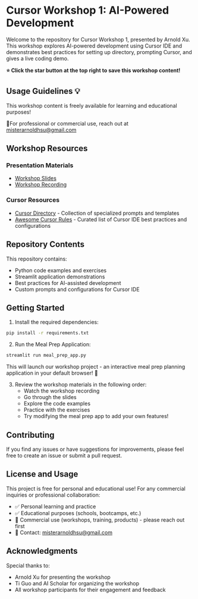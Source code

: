 # Cursor Workshop 1: AI-Powered Development

Welcome to the repository for Cursor Workshop 1, presented by Arnold Xu. This workshop explores AI-powered development using Cursor IDE and demonstrates best practices for setting up directory, prompting Cursor, and gives a live coding demo.

**⭐ Click the star button at the top right to save this workshop content!** 

## Usage Guidelines 💡

This workshop content is freely available for learning and educational purposes!

📧For professional or commercial use, 
 reach out at misterarnoldhsu@gmail.com

## Workshop Resources


### Presentation Materials
- [Workshop Slides](https://docs.google.com/presentation/d/1xILwL7rtTGqJGOfovep4XNDRC0AsN6Lo/edit?usp=sharing&ouid=113311537233107421982&rtpof=true&sd=true)
- [Workshop Recording](https://share.descript.com/view/tq33v0eZxcG)

### Cursor Resources
- [Cursor Directory](https://cursor.directory/) - Collection of specialized prompts and templates
- [Awesome Cursor Rules](https://github.com/PatrickJS/awesome-cursorrules) - Curated list of Cursor IDE best practices and configurations


## Repository Contents

This repository contains:
- Python code examples and exercises
- Streamlit application demonstrations
- Best practices for AI-assisted development
- Custom prompts and configurations for Cursor IDE

## Getting Started

1. Install the required dependencies:
```bash
pip install -r requirements.txt
```

2. Run the Meal Prep Application:
```bash
streamlit run meal_prep_app.py
```
This will launch our workshop project - an interactive meal prep planning application in your default browser! 🚀

3. Review the workshop materials in the following order:
   - Watch the workshop recording
   - Go through the slides
   - Explore the code examples
   - Practice with the exercises
   - Try modifying the meal prep app to add your own features!

## Contributing

If you find any issues or have suggestions for improvements, please feel free to create an issue or submit a pull request.

## License and Usage

This project is free for personal and educational use! For any commercial inquiries or professional collaboration:

- ✅ Personal learning and practice
- ✅ Educational purposes (schools, bootcamps, etc.)
- 👔 Commercial use (workshops, training, products) - please reach out first
- 📧 Contact: misterarnoldhsu@gmail.com

## Acknowledgments

Special thanks to:
- Arnold Xu for presenting the workshop
- Ti Guo and AI Scholar for organizing the workshop
- All workshop participants for their engagement and feedback